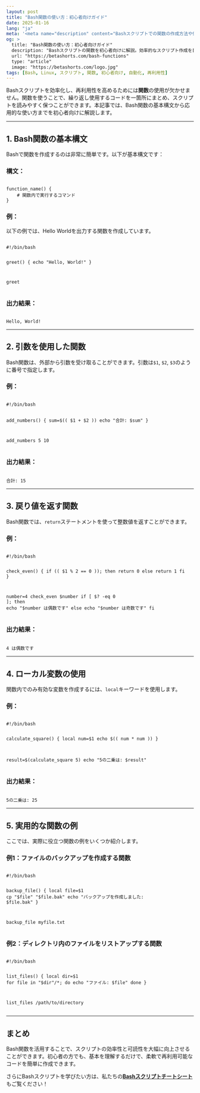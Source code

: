 ```yaml
---
layout: post
title: "Bash関数の使い方：初心者向けガイド"
date: 2025-01-16
lang: "ja"
meta: '<meta name="description" content="Bashスクリプトでの関数の作成方法や使い方を初心者向けに解説。基本構文から応用例、再利用性を高めるテクニックまで紹介します。"><meta name="keywords" content="Bash関数, Bashスクリプト, Linux, 関数の使い方, Bash初心者ガイド"><meta name="author" content="Beta Shorts"><meta name="robots" content="index, follow"><link rel="canonical" href="https://betashorts.com/bash-functions">'
og: >
  title: "Bash関数の使い方：初心者向けガイド"
  description: "Bashスクリプトの関数を初心者向けに解説。効率的なスクリプト作成を目指して、基本から応用までを詳しく紹介します。"
  url: "https://betashorts.com/bash-functions"
  type: "article"
  image: "https://betashorts.com/logo.jpg"
tags: [Bash, Linux, スクリプト, 関数, 初心者向け, 自動化, 再利用性]
---
```


<p>Bashスクリプトを効率化し、再利用性を高めるためには<strong>関数</strong>の使用が欠かせません。関数を使うことで、繰り返し使用するコードを一箇所にまとめ、スクリプトを読みやすく保つことができます。本記事では、Bash関数の基本構文から応用的な使い方までを初心者向けに解説します。</p>

---

<h2>1. Bash関数の基本構文</h2>
<p>Bashで関数を作成するのは非常に簡単です。以下が基本構文です：</p>

<h3>構文：</h3>
<pre><code>
function_name() {
    # 関数内で実行するコマンド
}
</code></pre>

<h3>例：</h3>
<p>以下の例では、Hello Worldを出力する関数を作成しています。</p>
<pre><code>
#!/bin/bash

greet() {
    echo "Hello, World!"
}

greet
</code></pre>

<h3>出力結果：</h3>
<pre><code>
Hello, World!
</code></pre>

---

<h2>2. 引数を使用した関数</h2>
<p>Bash関数は、外部から引数を受け取ることができます。引数は<code>$1</code>, <code>$2</code>, <code>$3</code>のように番号で指定します。</p>

<h3>例：</h3>
<pre><code>
#!/bin/bash

add_numbers() {
    sum=$(( $1 + $2 ))
    echo "合計: $sum"
}

add_numbers 5 10
</code></pre>

<h3>出力結果：</h3>
<pre><code>
合計: 15
</code></pre>

---

<h2>3. 戻り値を返す関数</h2>
<p>Bash関数では、<code>return</code>ステートメントを使って整数値を返すことができます。</p>

<h3>例：</h3>
<pre><code>
#!/bin/bash

check_even() {
    if (( $1 % 2 == 0 )); then
        return 0
    else
        return 1
    fi
}

number=4
check_even $number
if [ $? -eq 0 ]; then
    echo "$number は偶数です"
else
    echo "$number は奇数です"
fi
</code></pre>

<h3>出力結果：</h3>
<pre><code>
4 は偶数です
</code></pre>

---

<h2>4. ローカル変数の使用</h2>
<p>関数内でのみ有効な変数を作成するには、<code>local</code>キーワードを使用します。</p>

<h3>例：</h3>
<pre><code>
#!/bin/bash

calculate_square() {
    local num=$1
    echo $(( num * num ))
}

result=$(calculate_square 5)
echo "5の二乗は: $result"
</code></pre>

<h3>出力結果：</h3>
<pre><code>
5の二乗は: 25
</code></pre>

---

<h2>5. 実用的な関数の例</h2>
<p>ここでは、実際に役立つ関数の例をいくつか紹介します。</p>

<h3>例1：ファイルのバックアップを作成する関数</h3>
<pre><code>
#!/bin/bash

backup_file() {
    local file=$1
    cp "$file" "$file.bak"
    echo "バックアップを作成しました: $file.bak"
}

backup_file myfile.txt
</code></pre>

<h3>例2：ディレクトリ内のファイルをリストアップする関数</h3>
<pre><code>
#!/bin/bash

list_files() {
    local dir=$1
    for file in "$dir"/*; do
        echo "ファイル: $file"
    done
}

list_files /path/to/directory
</code></pre>

---

<h2>まとめ</h2>
<p>Bash関数を活用することで、スクリプトの効率性と可読性を大幅に向上させることができます。初心者の方でも、基本を理解するだけで、柔軟で再利用可能なコードを簡単に作成できます。</p>
<p>さらにBashスクリプトを学びたい方は、私たちの<a href="https://betashorts.gumroad.com/l/vvqikq" target="_blank"><strong>Bashスクリプトチートシート</strong></a>もご覧ください！</p>
